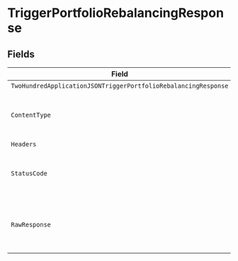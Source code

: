 # TriggerPortfolioRebalancingResponse


## Fields

| Field                                                                                                                                                                          | Type                                                                                                                                                                           | Required                                                                                                                                                                       | Description                                                                                                                                                                    |
| ------------------------------------------------------------------------------------------------------------------------------------------------------------------------------ | ------------------------------------------------------------------------------------------------------------------------------------------------------------------------------ | ------------------------------------------------------------------------------------------------------------------------------------------------------------------------------ | ------------------------------------------------------------------------------------------------------------------------------------------------------------------------------ |
| `TwoHundredApplicationJSONTriggerPortfolioRebalancingResponse`                                                                                                                 | [*operations.TriggerPortfolioRebalancingTriggerPortfolioRebalancingResponse](../../../pkg/models/operations/triggerportfoliorebalancingtriggerportfoliorebalancingresponse.md) | :heavy_minus_sign:                                                                                                                                                             | Portfolio                                                                                                                                                                      |
| `ContentType`                                                                                                                                                                  | *string*                                                                                                                                                                       | :heavy_check_mark:                                                                                                                                                             | HTTP response content type for this operation                                                                                                                                  |
| `Headers`                                                                                                                                                                      | map[string][]*string*                                                                                                                                                          | :heavy_minus_sign:                                                                                                                                                             | N/A                                                                                                                                                                            |
| `StatusCode`                                                                                                                                                                   | *int*                                                                                                                                                                          | :heavy_check_mark:                                                                                                                                                             | HTTP response status code for this operation                                                                                                                                   |
| `RawResponse`                                                                                                                                                                  | [*http.Response](https://pkg.go.dev/net/http#Response)                                                                                                                         | :heavy_minus_sign:                                                                                                                                                             | Raw HTTP response; suitable for custom response parsing                                                                                                                        |